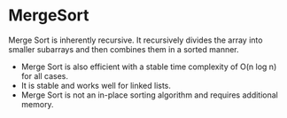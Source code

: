 # MergeSort
Merge Sort is inherently recursive. It recursively divides the array into smaller subarrays and then combines them in a sorted manner.
* Merge Sort is also efficient with a stable time complexity of O(n log n) for all cases.
* It is stable and works well for linked lists.
* Merge Sort is not an in-place sorting algorithm and requires additional memory.
